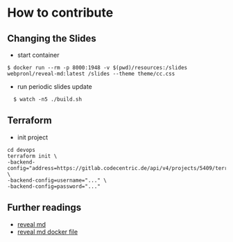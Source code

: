 # How to contribute

## Changing the Slides

* start container

```console
$ docker run --rm -p 8000:1948 -v $(pwd)/resources:/slides webpronl/reveal-md:latest /slides --theme theme/cc.css
```

* run periodic slides update

```console
  $ watch -n5 ./build.sh  
```

## Terraform

* init project
```shell
cd devops
terraform init \
-backend-config="address=https://gitlab.codecentric.de/api/v4/projects/5409/terraform/state/main" \
-backend-config=username="..." \
-backend-config=password="..."
```

## Further readings

* [reveal md](https://github.com/webpro/reveal-md)
* [reveal md docker file](https://hub.docker.com/r/containersol/reveal-md/)